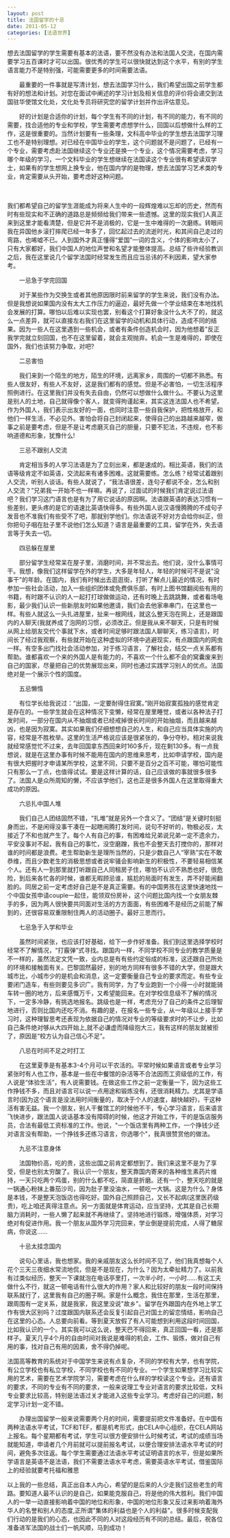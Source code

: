 ```yaml
---
layout: post
title: 法国留学的十忌
date: 2011-05-12
categories: [法语世界]  
---
```


想去法国留学的学生需要有基本的法语，要不然没有办法和法国人交流，在国内需要学习五百课时才可以出国。很优秀的学生可以很快就达到这个水平，有别的学生语言能力不是特别强，可能需要更多的时间需要法语。

　　最重要的一件事就是写清计划，想去法国学习什么，我们希望出国之前学生都有好的想法和计划。对您在面试中阐述的学习计划及相关信息的评价将会递交到法国驻华使馆文化处，文化处专员将研究您的留学计划并作出评估意见。

　　好的计划是合适你的计划，每个学生有不同的计划，有不同的能力，有不同的需要，找合适他的专业和学校，学生需要考虑想学什么，回国以后想做什么样的工作，这是很重要的。当然计划要有一些条理，文科高中毕业的学生想去法国学习理工也不是特别理想。对已经在中国毕业的学生，这个问题就不是问题了，已经有一个专业，需要考虑赴法国继续这个专业还是换一个专业，这个情况需要考虑，学习哪个年级的学习，一个文科毕业的学生想继续在法国读这个专业很有希望读双学士，如果有的学生想网上换专业，他在国内学的是物理，想去法国学习艺术类的专业，肯定需要从头开始，要考虑好这种问题。

　　

我们都希望自己的留学生涯能成为将来人生中的一段辉煌难以忘却的历史，然而有时有些现实和不正确的道路总是频频给我们带来一些遗憾。这里的现实我们人真正来到这里才能看清楚，但是它并不是消极的，它是一生中难得的一次磨练。转眼间我在异国他乡滚打摔爬已经一年多了，回忆起过去的流逝时光，和其间自己走过的弯路，也唏嘘不已。人到国外才真正懂得“爱国”一词的含义，个体的影响太小了，只有大家都好，我们中国人的地位声誉和名望才能整体提高。总结了些许经验教训之后，我在这里说几个留学法国时经常发生而且应当忌讳的不利因素，望大家参考。

　　一忌急于学完回国

　　对于某些作为交换生或者其他原因限时前来留学的学生来说，我们没有办法。但是我想说如果国内没有太大工作压力的逼迫，最好先做一个学业结束在本地找机会发展的打算。哪怕以后难以实现也罢，别看这个打算好象没什么大不了的，就这么一点差异，就可以直接左右我们在这里留学的动机和具体行动，造成不同的结果。因为一些人在这里遇到一些机会，或者有条件创造机会时，因为他想着"反正我学完就立刻回国，也不在这里留着，就会主观抛弃。机会一生是难得的，即使在国外，我们也该努力争取，对吧?

　　二忌害怕

　　我们来到一个陌生的地方，陌生的环境，远离家乡，周围的一切都不熟悉。有些人很友好，有些人不友好，这是我们都有的感觉。但是不必害怕，一切生活程序照例进行。在这里我们并没有失去自由，仍然可以想做什么做什么。不要认为这里是别人的土地，自己就得像个客人，就变得拘谨起来，其实这连法国人也不希望。作为外国人，我们表示出友好的一面，也同时注意一些自我保护，把性格放开，和他们一样生活，不必见外。害怕会将自己封闭起来，使得自己的出路越来越窄，做事之前是要考虑，但是不是让考虑磨灭自己的胆量，只要不犯法，不违规，也不影响道德和形象，犹豫什么!

　　三忌不跟别人交流

　　肯定相当多的人学习法语是为了立刻出来，都是速成的。相比英语，我们的法语等级肯定不如英语，交流起来有诸多困难。这就需要练。怎么练？经常试着跟别人交流，听别人谈话。有些人就说了，“我法语很差，连句子都说不全，怎么和别人交流？”兄弟我一开始不也一样嘛。再说了，过面试的时候我们肯定说过法语吧？我们学习这门语言也是有为了用它说话的原因啊。法语跟英语的表达习惯有一些差别，更头疼的是它的语速比英语快得多。有些外国人说汉语慢腾腾的不成句子发音也不准我们有些受不了吧，那就别学他们。你法语说不好对方会给你纠正，但你把句子咽在肚子里不说他们怎么知道？语言是最重要的工具，留学在外，失去语言等于失去一切。

　　四忌躲在屋里

　　部分留学生经常呆在屋子里，消磨时间，并不常出去。他们说，没什么事情可干。我想，像我们这样留学在外的学生，大多是年轻人，年轻的时候可不是说"没事干"的年龄。在国内，我们有时候出去逛逛街，打听了解点儿最近的情况，有时参加一些社会活动，加入一些组织团体或免费俱乐部，有时上图书馆翻阅些有用的书籍，有时跟不认识的人一起打打球做做运动，还有时晚上去跳跳舞，或者看场电影，最少我们认识一些新朋友时如果他邀请，我们会去他家串串门，在这里也一样。有些人就这么一头扎进屋里，扯来一根网线，就这么整天泡在网上，还是跟国内的人聊天(我就养成了泡网的习惯，必须改正。但是我从来不聊天，只是有时候从网上给朋友交代个事就下水，或者时间足够时跟法国人聊聊天，练习语言)，时间长了经过我观察，有些就开始在这种虚拟的环境中逃避现实，有点跟国内的网虫一样。有空多出门找社会活动参加，对于练习语言，了解社会，结交一点关系都有帮助。谁都喜欢一个来的外国人是有能力的，不喜欢一个什么都不会的窝囊废来到自己的国家，尽量把自己的优势展现出来，同时也通过实践学习别人的优点。法国绝对是一个展示个性的国度。

　　五忌懒惰

　　有位学长给我说过：“出国，一定要耐得住寂寞。”刚开始寂寞孤独的感觉肯定是存在的。一些学生就会在这种情况下变懒，经常在屋里睡觉，或者以各种法子打发时间，一部分在国内从不抽烟或者已经戒掉很长时间的开始抽烟，而且越来越凶，也是因为寂寞。其实如果我们仔细想想自己的人生，和自己应当具体实施的内容，经常是不胜枚举。这里的生活严格说应该是很紧张的，争分夺秒。相对来说我就经常感觉忙不过来，去年回国拿东西回来时160多斤，现在剩130多。有一点我想说，就是在这里办事有时候不能用在国内的思维来思考，比如申请学校，国内是有很大把握时才申请某所学校，这里不同，只要不是百分之百不可能，哪怕可能性只有那么一丁点，也值得试试。要是这样计算的话，自己应该做的事就很多很多了。法国人是众所周知的懒，不应该学他们，这也正是很多外国人在这里取得重大成功的原因。

　　六忌扎中国人堆

　　我们自己人团结固然不错，“扎堆”就是另外一个含义了。“团结”是关键时刻挺身而出，不是闲得没事干凑在一起瞎闹腾打发时间，说句不好听的，物极必反，太接近了不和也就产生了。每个人有自己的事，有困难给兄弟说兄弟一定不遗余力，平安没事对不起，我有自己的事忙，没空磨蹭，我也不会整天去打搅你的，那样对谁的时间都是浪费。老生帮助新生是理所当然的，只是少数自己人“宰熟”实在不敢恭维，而且少数老生的消极思想或者说牢骚会影响新生的积极性，不要轻易相信某个人。还有人一到那里就打听跟自己人同租房子住，哪怕不认识不熟悉也好，很危险，到后来各忙各的时候，谁都无暇顾忌谁，尴尬的局面时有发生，弄不好能闹翻脸的。同居之前一定考虑好自己是不是真正需要。有的中国男孩在这里快速地找一个中国女孩申请couple一起住，能领双份房补，这个问题比国内找一个女朋友棘手的多，因为两人很快要共同面对生活的方方面面，有些困难不是经历之前能了解到的，还很容易双重限制住两人的活动圈子。最好三思而行。

　　七忌急于入学和毕业

　　虽然时间紧张，也应该打好基础，给下一步作好准备。我们到这里选择学校时经常不了解情况，“打霰弹”式寻找。跟国内一样，不同学校不同专业的教学质量是不一样的，虽然法定文凭一致，业内总是有有些约定俗成的标准，这还跟自己所处的环境和接触面有关。巴黎固然最好，别的地方同样有很多不错的大学，但是跟大城市比，小城市少的是机会和消息，这一定要衡量自己专业的要求而定。有些专业要闭门造车，有些则要见多识广。我有同学，为了专业跑到一个小得一小时就能骑车转一圈的地方，后来感慨万千，又希望能回来。在对学校信息级不了解的情况下，一定多冷静，有挑选地报名。跳级也是一样，考虑充分了自己的条件之后理智地进行，否则比国内还吃不消。有趣的是，在报名一些专业，从一年级以上接手学习时，这种理智思考还表现为依据自己的情况对专业的等级要求时的不让步，比如自己条件绝对够从大四开始上,就不必谦虚而降级抱大三，我有这样的朋友就被拒了，原因是“校方认为自己信心不足”。

　　八忌在时间不足之时打工

　　在这里夏季是有基本3-4个月可以干农活的。平常时候如果语言或者专业学习紧张时有人也工作，基本是一些在中餐馆的杂活等不合法因而工资级低的工作，有人说是“体验生活”，有人说需要钱。在做这些工作之前一定衡量一下，因为这些工作挣钱不多，而且对语言可以说一点用途和锻炼没有，还很消耗精力。尤其是学语言时(因为这个语言是没法用时间衡量的，取决于个人的速度，越快越好)，干这种活有害无益。我一个朋友，别人干餐馆工的时候他不干，专心学习语言，后来语言飞快进步，跟法国人说话基本没有障碍的时候，他这才开始工作，干的是饭店服务员，合法有最低工资标准的工作。他说，"一个饭店里有两种工作，一个挣钱少还对语言没有帮助，一个挣钱多还练习语言，你选哪个"，我真很赞赏他的做法。

　　九忌不注意身体

　　法国物价高，吃的贵，这些出国之前肯定都想到了。我们来这里不是为了享受，但是也别太穷酸了。我认识一个朋友，整天靠国内寄来的各种维生素药片维持，一天只吃两个鸡蛋，别的什么都不吃，简直是折磨。还有一个，整天吃的就是一锅通心粉抹上番茄沙司，因为肚子里没油水，一顿吃一大锅。这是为什么？身体是本钱，不是整天泡饭店也得吃好。国外自己照顾自己，又长不起病(这里医药级贵)，吃上咱还真得注意点。另一方面就是体育运动，应当坚持，尤其是自己长期脑力消耗时，一些人懒了起来就不再继续了。坚持地进行锻炼，增强体质，对学习绝对有促进作用。我一个朋友从国外学习完回来，学业倒是提前完成，人得了糖尿病，你说这……

　　十忌太挂念国内

　　说句心里话，我也想家。我的亲戚朋友这么长时间不见了，他们我真想每个人花个三天三夜细水常流地侃，但是不是现在，为什么？因为太牵扯精力了。以前我有过类似经历，整天一下课就泡在电话亭里打，一次半小时，一小时……有这工夫做什么不行，就这一顿电话有什么很大的作用？家人和比较好的朋友一段时间保持联系就行了，这里我有自己的圈子啊。家是什么概念，我住在那里，生活在那里，跟周围有一定关系，就是我家，我这里没说"故乡"。留学在外跟国内在外地上学工作有很大区别吗？过度跟国内联系还会反复引起自己对国土的留恋情结，影响自己在这里的心态。人总要向前看。等到夏天放假了有人可能想到利用这段时间回国，比如我认识的一个。其实我可以这么说，整天巴不得回来，真正回国一看，还是那样子。夏天几乎4个月的自由时间对我说是难得的机会，工作、锻炼，做对自己有用的事，找对自己有用的因素，舍不得仍掉呢。

法国高等教育的系统对于中国学生来说有点复杂，不同的学校有大学，也有学院，有公立学校也有私立学校，不同学校也有不同的专业。一个学生如果想学习比较实用的艺术，需要在艺术学院学习，需要考虑在什么样的学校读这个专业。还有语言的要求，不同的专业有不同的要求，一般来说理工专业对语言的要求比较低，文科专业要求比较高，特别是法语过关才能进入这些专业学习。考虑好自己的问题，制定学习计划一定不错。

　　办理出国留学一般来说需要两个月的时间，需要提前把文件准备好。在中国有两种法语水平考试，TCF和TEF，都是机考形式，由CELA中心组织，在CELA网站上报名。每个星期都有考试，学生可以很方便安排什么时候考试，考试的成绩当场就能知道，申请者几个月前就可以提前报名考试，以便合理安排法语水平考试的时间，避免多次往返。每个学生需要通过法语水平考试证明语言的水平，但是如果所学语言是英语不是法语，我们不需要法语水平考虑，需要英语水平考试，借鉴国际上的经验就要考托福和雅思

以上我的一些总结，真正出自本人内心，希望的是后来的人少走我们这些老生的弯路。要知道人最不认识的是自己，如果能克服自己，将是他的伟大胜利。我们中国人的一举一动直接影响着中国的地位和形象，中国的地位形象又反过来影响着海外华人的名誉和别人的态度,正所谓"集体的利益也是个人的利益"。很多时候支配我们行动的是我们的心态，也因此不同的人对这段经历有不同的总结。最后，祝各位准备进军法国的战士们一帆风顺，马到成功！

